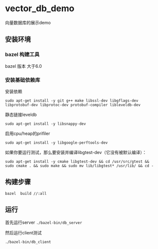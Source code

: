 # vector_db_demo

向量数据库的展示demo

## 安装环境

### bazel 构建工具

bazel 版本 大于6.0

### 安装基础依赖库

安装依赖

`sudo apt-get install -y git g++ make libssl-dev libgflags-dev libprotobuf-dev libprotoc-dev protobuf-compiler libleveldb-dev`

静态链接leveldb

`sudo apt-get install -y libsnappy-dev`

启用cpu/heap的prifiler

`sudo apt-get install -y libgoogle-perftools-dev`

如果你要运行测试，那么要安装并编译libgtest-dev（它没有被默认编译）：

`sudo apt-get install -y cmake libgtest-dev && cd /usr/src/gtest && sudo cmake . && sudo make && sudo mv lib/libgtest* /usr/lib/ && cd -`


## 构建步骤

`bazel  build //:all`

## 运行

首先运行server
`
./bazel-bin/db_server
`

然后运行client测试

`
./bazel-bin/db_client
`
